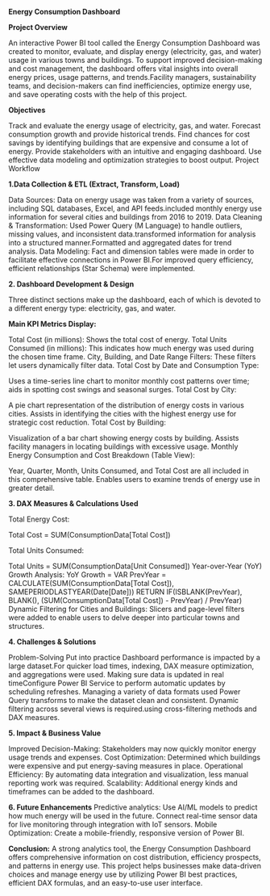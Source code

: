 **Energy Consumption Dashboard**

**Project Overview**

An interactive Power BI tool called the Energy Consumption Dashboard was created to monitor, evaluate, and display energy (electricity, gas, and water) usage in various towns and buildings. To support improved decision-making and cost management, the dashboard offers vital insights into overall energy prices, usage patterns, and trends.Facility managers, sustainability teams, and decision-makers can find inefficiencies, optimize energy use, and save operating costs with the help of this project.

**Objectives**

Track and evaluate the energy usage of electricity, gas, and water.
Forecast consumption growth and provide historical trends.
Find chances for cost savings by identifying buildings that are expensive and consume a lot of energy.
Provide stakeholders with an intuitive and engaging dashboard.
Use effective data modeling and optimization strategies to boost output.
Project Workflow

**1.Data Collection & ETL (Extract, Transform, Load)**

Data Sources: Data on energy usage was taken from a variety of sources, including SQL databases, Excel, and API feeds.included monthly energy use information for several cities and buildings from 2016 to 2019.
Data Cleaning & Transformation: Used Power Query (M Language) to handle outliers, missing values, and inconsistent data.transformed information for analysis into a structured manner.Formatted and aggregated dates for trend analysis.
Data Modeling: Fact and dimension tables were made in order to facilitate effective connections in Power BI.For improved query efficiency, efficient relationships (Star Schema) were implemented.

**2. Dashboard Development & Design**

Three distinct sections make up the dashboard, each of which is devoted to a different energy type: electricity, gas, and water.

 **Main KPI Metrics Display:**

Total Cost (in millions): Shows the total cost of energy.
Total Units Consumed (in millions): This indicates how much energy was used during the chosen time frame.
City, Building, and Date Range Filters: These filters let users dynamically filter data.
Total Cost by Date and Consumption Type:

Uses a time-series line chart to monitor monthly cost patterns over time; aids in spotting cost swings and seasonal surges.
 Total Cost by City:

A pie chart representation of the distribution of energy costs in various cities.
Assists in identifying the cities with the highest energy use for strategic cost reduction.
 Total Cost by Building:

Visualization of a bar chart showing energy costs by building.
Assists facility managers in locating buildings with excessive usage.
Monthly Energy Consumption and Cost Breakdown (Table View):

Year, Quarter, Month, Units Consumed, and Total Cost are all included in this comprehensive table.
Enables users to examine trends of energy use in greater detail.

**3. DAX Measures & Calculations Used**

Total Energy Cost:

Total Cost = SUM(ConsumptionData[Total Cost])

Total Units Consumed:

Total Units = SUM(ConsumptionData[Unit Consumed])
Year-over-Year (YoY) Growth Analysis:
YoY Growth = 
VAR PrevYear = CALCULATE(SUM(ConsumptionData[Total Cost]), SAMEPERIODLASTYEAR(Date[Date]))
RETURN IF(ISBLANK(PrevYear), BLANK(), (SUM(ConsumptionData[Total Cost]) - PrevYear) / PrevYear)
Dynamic Filtering for Cities and Buildings:
Slicers and page-level filters were added to enable users to delve deeper into particular towns and structures.

**4. Challenges & Solutions**

Problem-Solving Put into practice
Dashboard performance is impacted by a large dataset.For quicker load times, indexing, DAX measure optimization, and aggregations were used.
Making sure data is updated in real timeConfigure Power BI Service to perform automatic updates by scheduling refreshes.
Managing a variety of data formats used Power Query transforms to make the dataset clean and consistent.
Dynamic filtering across several views is required.using cross-filtering methods and DAX measures.

**5. Impact & Business Value**

Improved Decision-Making: Stakeholders may now quickly monitor energy usage trends and expenses.
Cost Optimization: Determined which buildings were expensive and put energy-saving measures in place.
Operational Efficiency: By automating data integration and visualization, less manual reporting work was required.
Scalability: Additional energy kinds and timeframes can be added to the dashboard.

**6. Future Enhancements**
Predictive analytics: Use AI/ML models to predict how much energy will be used in the future.
Connect real-time sensor data for live monitoring through integration with IoT sensors.
Mobile Optimization: Create a mobile-friendly, responsive version of Power BI.

**Conclusion:**
A strong analytics tool, the Energy Consumption Dashboard offers comprehensive information on cost distribution, efficiency prospects, and patterns in energy use. This project helps businesses make data-driven choices and manage energy use by utilizing Power BI best practices, efficient DAX formulas, and an easy-to-use user interface.
